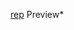 [rep](https://user-images.githubusercontent.com/70298032/159186195-6e6bc401-36ad-4a88-89bd-c4d9193fee2d.png)
Preview*

